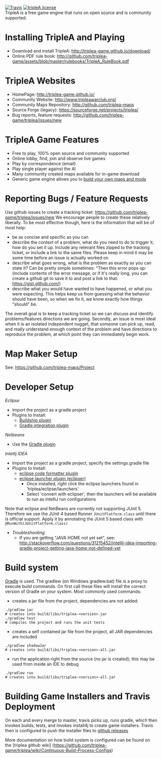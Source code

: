 [![Travis](https://img.shields.io/travis/ajoberstar/gradle-git.svg?style=flat-square)](https://travis-ci.org/triplea-game/triplea) [![tripleA license](https://img.shields.io/github/license/triplea-game/tripleA.svg?style=flat-square)](https://github.com/triplea-game/triplea/blob/master/LICENSE)<br>
TripleA is a free game engine that runs on open source and is community supported. 

Installing TripleA and Playing
==============================
- Download and install TripleA: http://triplea-game.github.io/download/
- Online PDF rule book: http://github.com/triplea-game/assets/blob/master/rulebooks/TripleA_RuleBook.pdf

TripleA Websites
================
- HomePage: http://triplea-game.github.io/
- Community Website: http://www.tripleawarclub.org/
- Community Maps Repository: http://github.com/triplea-maps
- Source Forge (legacy): https://sourceforge.net/projects/triplea/
- Bug reports, feature requests: http://github.com/triplea-game/triplea/issues/new

TripleA Game Features
=====================
- Free to play, 100% open source and community supported
- Online lobby, find, join and observe live games
- Play by correspondence (email)
- Play single player against the AI
- Many community created maps available for in-game download
- Generic game engine allows you to [build your own maps and mods](https://github.com/triplea-maps/Project)

Reporting Bugs / Feature Requests
=================================
Use github issues to create a tracking ticket: https://github.com/triplea-game/triplea/issues/new
We encourage people to create these relatively liberally. To be most effective though, here is the information that will be of most help:
- be as concise and specific as you can
- describe the context of a problem, what do you need to do to trigger it, how do you set it up. Include any relevant files zipped to the tracking ticket, or include a link to the same files. Please keep in mind it may be some time before an issue is actually worked on
- describe what goes wrong, what is the problem as exactly as you can state it? Can be pretty simple sometimes: "Then this error pops up: (include contents of the error message, or if it's really long, you can create a github git to save it to and post a link to that: https://gist.github.com/)
- describe what you would have wanted to have happened, or what you were expecting. This helps keep us from guessing what the behavior should have been, so when we fix it, we know exactly how things "should" be.

The overall goal is to keep a tracking ticket so we can discuss and identify problems/features directions we are going. Secondly, an issue is most ideal when it is an isolated independent nugget, that someone can pick up, read, and really understand enough context of the problem and have directions to reproduce the problem, at which point they can immediately begin work.

Map Maker Setup
================
See: https://github.com/triplea-maps/Project


Developer Setup
=================
*Eclipse*
  - Import the project as a gradle project
  - Plugins to Install:
    - [Buildship plugin](https://github.com/eclipse/buildship/blob/master/docs/user/Installation.md)
    - [Gradle integration plugin](https://marketplace.eclipse.org/content/buildship-gradle-integration)

*Netbeans*
  - Use the [Gradle plugin](http://plugins.netbeans.org/plugin/44510/gradle-support)

*Intellij IDEA*
  - Import the project as a gradle project, specify the settings.gradle file
  - Plugins to Install:
    - [eclipse code formatter plugin](https://plugins.jetbrains.com/plugin/6546)
    - [eclipse launcher plugin (eclipser)](https://plugins.jetbrains.com/plugin/7153?pr=idea)
      - Once installed, right click the eclipse launchers found in 'triplea/eclipse/launchers'
      - Select 'convert with eclipser', then the launchers will be available to run as intelliJ run configurations

Note that eclipse and NetBeans are currently not supporting JUnit 5. Therefore we use the JUnit 4 based Runner `JUnitPlatform.class` until there is official support. Apply it by annotating the JUnit 5 based class with `@RunWith(JUnitPlatform.class)`

  - *Troubleshooting*
    - If you are getting "JAVA HOME not yet set", see: http://stackoverflow.com/questions/31215452/intellij-idea-importing-gradle-project-getting-java-home-not-defined-yet

 
Build system
============

[Gradle](http://gradle.org) is used. The gradlew (on Windows gradlew.bat) file is a proxy to execute build commands. 
On first call these files will install the correct version of Gradle on your system. Most commonly used commands:

* creates a jar file from the project, dependencies are not added:
```
./gradlew jar
# creates into build/libs/triplea-<version>.jar
./gradlew test
# compiles the project and runs the unit tests
```

* creates a self contained jar file from the project, all JAR dependencies are included
```
./gradlew shadowJar
# creates into build/libs/triplea-<version>-all.jar
```
* run the application right from the source (no jar is created); this may be used from inside an IDE to debug
```
./gradlew run
# creates into build/libs/triplea-<version>-all.jar
```

Building Game Installers and Travis Deployment
==============================================

On each and every merge to master, travis picks up, runs gradle, which then invokes builds, tests, and invokes install4j to create game installers. Travis then is configured to push the installer files to [github releases ](https://github.com/triplea-game/triplea/releases)

More documentation on how build system is configured can be found on the [triplea github wiki]
(https://github.com/triplea-game/triplea/wiki/Continuous-Build-Process-Configs)
